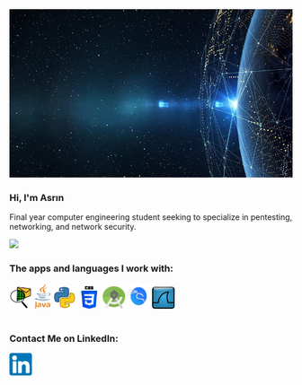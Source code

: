 
<img src="https://github.com/asrinhaktan/asrinhaktan/blob/main/desktop-wallpaper-improve-off-network-security-without-a-vpn-tech-talk-tuesday.jpg" width="830" height="300">

### Hi, I'm Asrın

Final year computer engineering student seeking to specialize in pentesting, networking, and network security.

![](https://komarev.com/ghpvc/?username=asrinhaktan&color=red)

### The apps and languages I work with:

<img src="https://github.com/asrinhaktan/asrinhaktan/blob/main/Cisco-Packet-Tracer.jpg" width="40" height="40"> <img src="https://github.com/asrinhaktan/asrinhaktan/blob/main/1200px-Java_Logo.svg.png" width="30" height="45"> <img src="https://github.com/asrinhaktan/asrinhaktan/blob/main/267_Python-512.webp" width="40" height="40"> <img src="https://github.com/asrinhaktan/asrinhaktan/blob/main/5968242.png" width="40" height="40"> <img src="https://github.com/asrinhaktan/asrinhaktan/blob/main/Android_Studio_Icon_(2014-2019).svg.png" width="40" height="40"> <img src="https://github.com/asrinhaktan/asrinhaktan/blob/main/Kali-dragon-icon.svg.png" width="40" height="45"> <img src="https://github.com/asrinhaktan/asrinhaktan/blob/main/Wireshark_icon.svg.png" width="40" height="39">
<br></br>
<h3>Contact Me on LinkedIn:</h3>
<a href="https://www.linkedin.com/in/asrın-haktan-şahin-3a6b03195/" target="_blank"><img src="https://github.com/asrinhaktan/asrinhaktan/blob/main/174857.png" alt="fotoğraf yok" height="40" width="40"></a>


